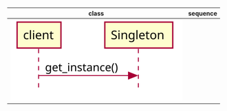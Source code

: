 class             | sequence
:-------------------------:|:-------------------------:
  | ![](diagrams/singleton.svg)


